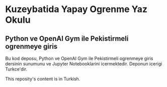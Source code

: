 # Kuzeybatida Yapay Ogrenme Yaz Okulu
## Python ve OpenAI Gym ile Pekistirmeli ogrenmeye giris

Bu kod deposu, Python ve OpenAI Gym ile Pekistirmeli ogrenmeye giris dersinin sunumunu ve Jupyter Notebooklarini icermektedir. Deponun icerigi Turkce'dir.

This reposity's content is in Turkish.
